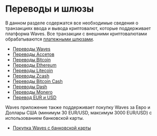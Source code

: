 # Переводы и шлюзы

В данном разделе содержатся все необходимые сведения о транзакциях ввода и вывода криптовалют, которые поддерживает платформа Waves. Все транзакции с внешними криптовалютами обрабатываются [платежными шлюзами](/waves-client/frequently-asked-questions-faq/transfers-and-gateways/payment-gateway.md).

* [Переводы Waves](transfers-and-gateways/waves-transfers.md)
* [Переводы Ассетов](transfers-and-gateways/asset-transfers.md)
* [Переводы Bitcoin](transfers-and-gateways/bitcoin-transfers.md)
* [Переводы Ethereum](transfers-and-gateways/ethereum-transfers.md)
* [Переводы Litecoin](transfers-and-gateways/litecoin-transfers.md)
* [Переводы Zcash](transfers-and-gateways/zcash-transfers.md)
* [Переводы Bitcoin Cash](transfers-and-gateways/bitcoin-cash-transfers.md)
* [Переводы Dash](transfers-and-gateways/dash-transfers.md)
* [Переводы Monero](transfers-and-gateways/monero-transfers.md)
* [Перевод EUR и USD](transfers-and-gateways/eur-usd-transfers.md)

Waves приложение также поддерживает покупку Waves за Евро и Доллары США (минимум 30 EUR/USD, максимум 3000 EUR/USD) с использованием банковской карты.

* [Покупка Waves с банковской карты](transfers-and-gateways/buying-waves-using-card.md)
